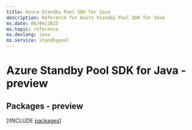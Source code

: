 ```yaml
---
title: Azure Standby Pool SDK for Java
description: Reference for Azure Standby Pool SDK for Java
ms.date: 06/04/2025
ms.topic: reference
ms.devlang: java
ms.service: standbypool
---
```

# Azure Standby Pool SDK for Java - preview
## Packages - preview
[!INCLUDE [packages](standby-pool-index.md)]